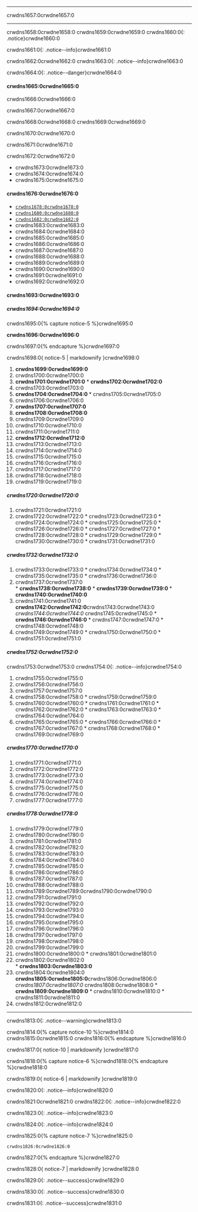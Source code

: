 * * *

crwdns1657:0crwdne1657:0

* * *

crwdns1658:0crwdne1658:0 crwdns1659:0crwdne1659:0 crwdns1660:0{: .notice}crwdne1660:0

crwdns1661:0{: .notice--info}crwdne1661:0

crwdns1662:0crwdne1662:0 crwdns1663:0{: .notice--info}crwdne1663:0

crwdns1664:0{: .notice--danger}crwdne1664:0

#### crwdns1665:0crwdne1665:0

crwdns1666:0crwdne1666:0

crwdns1667:0crwdne1667:0

crwdns1668:0crwdne1668:0 crwdns1669:0crwdne1669:0

crwdns1670:0crwdne1670:0

crwdns1671:0crwdne1671:0

crwdns1672:0crwdne1672:0

* crwdns1673:0crwdne1673:0
* crwdns1674:0crwdne1674:0
* crwdns1675:0crwdne1675:0

#### crwdns1676:0crwdne1676:0

* [`crwdns1678:0crwdne1678:0`](crwdns1677:0%3Acrwdnd1677:0%2Fcrwdnd1677:0%2Fcrwdnd1677:0%3Acrwdnd1677:0%2Fcrwdnd1677:0%3Acrwdnd1677:0%2Fcrwdnd1677:0%2Fcrwdnd1677:0%3Acrwdnd1677:0%2Fcrwdnd1677:0%3Acrwdnd1677:0%2Fcrwdnd1677:0%2Fcrwdnd1677:0%3Acrwdnd1677:0%2Fcrwdnd1677:0%3Acrwdnd1677:0%2Fcrwdnd1677:0%2Fcrwdnd1677:0%3Acrwdnd1677:0%2Fcrwdnd1677:0%3Acrwdnd1677:0%2Fcrwdnd1677:0%2Fcrwdnd1677:0%3Acrwdnd1677:0%2Fcrwdnd1677:0%3Acrwdnd1677:0%2Fcrwdnd1677:0%2Fcrwdnd1677:0%3Acrwdnd1677:0%2Fcrwdnd1677:0%3Acrwdnd1677:0%2Fcrwdnd1677:0%2Fcrwdnd1677:0%3Acrwdnd1677:0%2Fcrwdnd1677:0%3Acrwdnd1677:0%2Fcrwdnd1677:0%2Fcrwdnd1677:0%3Acrwdnd1677:0%2Fcrwdnd1677:0%3Acrwdnd1677:0%2Fcrwdnd1677:0%2Fcrwdnd1677:0%3Acrwdnd1677:0%2Fcrwdnd1677:0%3Acrwdnd1677:0%2Fcrwdnd1677:0%2Fcrwdnd1677:0%3Acrwdnd1677:0%2Fcrwdnd1677:0%3Acrwdnd1677:0%2Fcrwdnd1677:0%2Fcrwdnd1677:0%3Acrwdnd1677:0%2Fcrwdnd1677:0%3Acrwdnd1677:0%2Fcrwdnd1677:0%2Fcrwdnd1677:0%3Acrwdnd1677:0%2Fcrwdnd1677:0%3Acrwdnd1677:0%2Fcrwdnd1677:0%2Fcrwdnd1677:0%3Acrwdnd1677:0%2Fcrwdnd1677:0%3Acrwdnd1677:0%2Fcrwdnd1677:0%2Fcrwdnd1677:0%3Acrwdnd1677:0%2Fcrwdnd1677:0%3Acrwdnd1677:0%2Fcrwdnd1677:0%2Fcrwdnd1677:0%2Fcrwdnd1677:0%3Acrwdnd1677:0%2Fcrwdnd1677:0%2Fcrwdnd1677:0%3Acrwdnd1677:0%2Fcrwdnd1677:0%3Acrwdnd1677:0%2Fcrwdnd1677:0%2Fcrwdnd1677:0%2Fcrwdnd1677:0%3Acrwdnd1677:0%2Fcrwdnd1677:0%2Fcrwdnd1677:0%3Acrwdnd1677:0%2Fcrwdnd1677:0%3Acrwdnd1677:0%2Fcrwdnd1677:0%2Fcrwdnd1677:0%3Acrwdnd1677:0%2Fcrwdnd1677:0%3Acrwdnd1677:0%2Fcrwdnd1677:0%2Fcrwdnd1677:0%3Acrwdnd1677:0%2Fcrwdne1677:0)
* [`crwdns1680:0crwdne1680:0`](crwdns1679:0%3Acrwdnd1679:0%2Fcrwdnd1679:0%2Fcrwdnd1679:0%3Acrwdnd1679:0%2Fcrwdnd1679:0%3Acrwdnd1679:0%2Fcrwdnd1679:0%2Fcrwdnd1679:0%3Acrwdnd1679:0%2Fcrwdnd1679:0%3Acrwdnd1679:0%2Fcrwdnd1679:0%2Fcrwdnd1679:0%3Acrwdnd1679:0%2Fcrwdnd1679:0%3Acrwdnd1679:0%2Fcrwdnd1679:0%2Fcrwdnd1679:0%3Acrwdnd1679:0%2Fcrwdnd1679:0%3Acrwdnd1679:0%2Fcrwdnd1679:0%2Fcrwdnd1679:0%3Acrwdnd1679:0%2Fcrwdnd1679:0%3Acrwdnd1679:0%2Fcrwdnd1679:0%2Fcrwdnd1679:0%3Acrwdnd1679:0%2Fcrwdnd1679:0%3Acrwdnd1679:0%2Fcrwdnd1679:0%2Fcrwdnd1679:0%3Acrwdnd1679:0%2Fcrwdnd1679:0%3Acrwdnd1679:0%2Fcrwdnd1679:0%2Fcrwdnd1679:0%3Acrwdnd1679:0%2Fcrwdnd1679:0%3Acrwdnd1679:0%2Fcrwdnd1679:0%2Fcrwdnd1679:0%3Acrwdnd1679:0%2Fcrwdnd1679:0%3Acrwdnd1679:0%2Fcrwdnd1679:0%2Fcrwdnd1679:0%3Acrwdnd1679:0%2Fcrwdnd1679:0%3Acrwdnd1679:0%2Fcrwdnd1679:0%2Fcrwdnd1679:0%3Acrwdnd1679:0%2Fcrwdnd1679:0%3Acrwdnd1679:0%2Fcrwdnd1679:0%2Fcrwdnd1679:0%3Acrwdnd1679:0%2Fcrwdnd1679:0%3Acrwdnd1679:0%2Fcrwdnd1679:0%2Fcrwdnd1679:0%3Acrwdnd1679:0%2Fcrwdnd1679:0%3Acrwdnd1679:0%2Fcrwdnd1679:0%2Fcrwdnd1679:0%3Acrwdnd1679:0%2Fcrwdnd1679:0%3Acrwdnd1679:0%2Fcrwdnd1679:0%2Fcrwdnd1679:0%2Fcrwdnd1679:0%3Acrwdnd1679:0%2Fcrwdnd1679:0%2Fcrwdnd1679:0%3Acrwdnd1679:0%2Fcrwdnd1679:0%3Acrwdnd1679:0%2Fcrwdnd1679:0%2Fcrwdnd1679:0%2Fcrwdnd1679:0%3Acrwdnd1679:0%2Fcrwdnd1679:0%2Fcrwdnd1679:0%3Acrwdnd1679:0%2Fcrwdnd1679:0%3Acrwdnd1679:0%2Fcrwdnd1679:0%2Fcrwdnd1679:0%3Acrwdnd1679:0%2Fcrwdnd1679:0%3Acrwdnd1679:0%2Fcrwdnd1679:0%2Fcrwdnd1679:0%3Acrwdnd1679:0%2Fcrwdne1679:0)
* [`crwdns1682:0crwdne1682:0`](crwdns1681:0%5Fcrwdnd1681:0%5Fcrwdnd1681:0%3Acrwdnd1681:0%2Fcrwdnd1681:0%2Fcrwdnd1681:0%3Acrwdnd1681:0%2Fcrwdnd1681:0%3Acrwdnd1681:0%2Fcrwdnd1681:0%2Fcrwdnd1681:0%3Acrwdnd1681:0%2Fcrwdnd1681:0%3Acrwdnd1681:0%2Fcrwdnd1681:0%2Fcrwdnd1681:0%3Acrwdnd1681:0%2Fcrwdnd1681:0%3Acrwdnd1681:0%2Fcrwdnd1681:0%2Fcrwdnd1681:0%3Acrwdnd1681:0%2Fcrwdnd1681:0%3Acrwdnd1681:0%2Fcrwdnd1681:0%2Fcrwdnd1681:0%3Acrwdnd1681:0%2Fcrwdnd1681:0%3Acrwdnd1681:0%2Fcrwdnd1681:0%2Fcrwdnd1681:0%3Acrwdnd1681:0%2Fcrwdnd1681:0%3Acrwdnd1681:0%2Fcrwdnd1681:0%2Fcrwdnd1681:0%3Acrwdnd1681:0%2Fcrwdnd1681:0%3Acrwdnd1681:0%2Fcrwdnd1681:0%2Fcrwdnd1681:0%3Acrwdnd1681:0%2Fcrwdnd1681:0%3Acrwdnd1681:0%2Fcrwdnd1681:0%2Fcrwdnd1681:0%3Acrwdnd1681:0%2Fcrwdnd1681:0%3Acrwdnd1681:0%2Fcrwdnd1681:0%2Fcrwdnd1681:0%3Acrwdnd1681:0%2Fcrwdnd1681:0%3Acrwdnd1681:0%2Fcrwdnd1681:0%2Fcrwdnd1681:0%3Acrwdnd1681:0%2Fcrwdnd1681:0%3Acrwdnd1681:0%2Fcrwdnd1681:0%2Fcrwdnd1681:0%3Acrwdnd1681:0%2Fcrwdnd1681:0%3Acrwdnd1681:0%2Fcrwdnd1681:0%2Fcrwdnd1681:0%3Acrwdnd1681:0%2Fcrwdnd1681:0%3Acrwdnd1681:0%2Fcrwdnd1681:0%2Fcrwdnd1681:0%3Acrwdnd1681:0%2Fcrwdnd1681:0%3Acrwdnd1681:0%2Fcrwdnd1681:0%2Fcrwdnd1681:0%2Fcrwdnd1681:0%3Acrwdnd1681:0%2Fcrwdnd1681:0%2Fcrwdnd1681:0%3Acrwdnd1681:0%2Fcrwdnd1681:0%3Acrwdnd1681:0%2Fcrwdnd1681:0%2Fcrwdnd1681:0%2Fcrwdnd1681:0%3Acrwdnd1681:0%2Fcrwdnd1681:0%2Fcrwdnd1681:0%3Acrwdnd1681:0%2Fcrwdnd1681:0%3Acrwdnd1681:0%2Fcrwdnd1681:0%2Fcrwdnd1681:0%3Acrwdnd1681:0%2Fcrwdnd1681:0%3Acrwdnd1681:0%2Fcrwdnd1681:0%2Fcrwdnd1681:0%3Acrwdnd1681:0%2Fcrwdne1681:0)
* crwdns1683:0crwdne1683:0
* crwdns1684:0crwdne1684:0
* crwdns1685:0crwdne1685:0
* crwdns1686:0crwdne1686:0
* crwdns1687:0crwdne1687:0
* crwdns1688:0crwdne1688:0
* crwdns1689:0crwdne1689:0
* crwdns1690:0crwdne1690:0
* crwdns1691:0crwdne1691:0
* crwdns1692:0crwdne1692:0

#### crwdns1693:0crwdne1693:0

##### crwdns1694:0crwdne1694:0

crwdns1695:0{% capture notice-5 %}crwdne1695:0

**crwdns1696:0crwdne1696:0**

crwdns1697:0{% endcapture %}crwdne1697:0

<div class="notice--danger">crwdns1698:0{ notice-5 | markdownify }crwdne1698:0</div>

  1. **crwdns1699:0crwdne1699:0**
  2. crwdns1700:0crwdne1700:0
  3. **crwdns1701:0crwdne1701:0** 
    * **crwdns1702:0crwdne1702:0**
  4. crwdns1703:0crwdne1703:0
  5. **crwdns1704:0crwdne1704:0** 
    * crwdns1705:0crwdne1705:0
  6. crwdns1706:0crwdne1706:0
  7. **crwdns1707:0crwdne1707:0**
  8. **crwdns1708:0crwdne1708:0**
  9. crwdns1709:0crwdne1709:0
 10. crwdns1710:0crwdne1710:0
 11. crwdns1711:0crwdne1711:0
 12. **crwdns1712:0crwdne1712:0**
 13. crwdns1713:0crwdne1713:0
 14. crwdns1714:0crwdne1714:0
 15. crwdns1715:0crwdne1715:0
 16. crwdns1716:0crwdne1716:0
 17. crwdns1717:0crwdne1717:0
 18. crwdns1718:0crwdne1718:0
 19. crwdns1719:0crwdne1719:0

##### crwdns1720:0crwdne1720:0

  1. crwdns1721:0crwdne1721:0
  2. crwdns1722:0crwdne1722:0 
    * crwdns1723:0crwdne1723:0
    * crwdns1724:0crwdne1724:0
    * crwdns1725:0crwdne1725:0
    * crwdns1726:0crwdne1726:0
    * crwdns1727:0crwdne1727:0
    * crwdns1728:0crwdne1728:0
    * crwdns1729:0crwdne1729:0
    * crwdns1730:0crwdne1730:0
    * crwdns1731:0crwdne1731:0

##### crwdns1732:0crwdne1732:0

  1. crwdns1733:0crwdne1733:0 
    * crwdns1734:0crwdne1734:0
    * crwdns1735:0crwdne1735:0 
    * crwdns1736:0crwdne1736:0
  2. crwdns1737:0crwdne1737:0  
    * **crwdns1738:0crwdne1738:0**
    * **crwdns1739:0crwdne1739:0**
    * **crwdns1740:0crwdne1740:0**
  3. crwdns1741:0crwdne1741:0 **crwdns1742:0crwdne1742:0**crwdns1743:0crwdne1743:0 *crwdns1744:0crwdne1744:0* crwdns1745:0crwdne1745:0 
    * **crwdns1746:0crwdne1746:0**
    * crwdns1747:0crwdne1747:0
    * crwdns1748:0crwdne1748:0
  4. crwdns1749:0crwdne1749:0 
    * crwdns1750:0crwdne1750:0 
    * crwdns1751:0crwdne1751:0 

##### crwdns1752:0crwdne1752:0

crwdns1753:0crwdne1753:0 crwdns1754:0{: .notice--info}crwdne1754:0

  1. crwdns1755:0crwdne1755:0
  2. crwdns1756:0crwdne1756:0
  3. crwdns1757:0crwdne1757:0
  4. crwdns1758:0crwdne1758:0 
    * crwdns1759:0crwdne1759:0
  5. crwdns1760:0crwdne1760:0 
    * crwdns1761:0crwdne1761:0
    * crwdns1762:0crwdne1762:0
    * crwdns1763:0crwdne1763:0
    * crwdns1764:0crwdne1764:0
  6. crwdns1765:0crwdne1765:0 
    * crwdns1766:0crwdne1766:0
    * crwdns1767:0crwdne1767:0
    * crwdns1768:0crwdne1768:0
    * crwdns1769:0crwdne1769:0

##### crwdns1770:0crwdne1770:0

  1. crwdns1771:0crwdne1771:0
  2. crwdns1772:0crwdne1772:0
  3. crwdns1773:0crwdne1773:0
  4. crwdns1774:0crwdne1774:0
  5. crwdns1775:0crwdne1775:0
  6. crwdns1776:0crwdne1776:0
  7. crwdns1777:0crwdne1777:0

##### crwdns1778:0crwdne1778:0

  1. crwdns1779:0crwdne1779:0
  2. crwdns1780:0crwdne1780:0
  3. crwdns1781:0crwdne1781:0
  4. crwdns1782:0crwdne1782:0
  5. crwdns1783:0crwdne1783:0
  6. crwdns1784:0crwdne1784:0
  7. crwdns1785:0crwdne1785:0
  8. crwdns1786:0crwdne1786:0
  9. crwdns1787:0crwdne1787:0
 10. crwdns1788:0crwdne1788:0
 11. crwdns1789:0crwdne1789:0<current directory>crwdns1790:0crwdne1790:0
 12. crwdns1791:0crwdne1791:0
 13. crwdns1792:0crwdne1792:0
 14. crwdns1793:0crwdne1793:0
 15. crwdns1794:0crwdne1794:0
 16. crwdns1795:0crwdne1795:0
 17. crwdns1796:0crwdne1796:0
 18. crwdns1797:0crwdne1797:0
 19. crwdns1798:0crwdne1798:0
 20. crwdns1799:0crwdne1799:0
 21. crwdns1800:0crwdne1800:0 
    * crwdns1801:0crwdne1801:0
 22. crwdns1802:0crwdne1802:0  
    * **crwdns1803:0crwdne1803:0**
 23. crwdns1804:0crwdne1804:0 **crwdns1805:0crwdne1805:0**crwdns1806:0crwdne1806:0 *crwdns1807:0crwdne1807:0* crwdns1808:0crwdne1808:0 
    * **crwdns1809:0crwdne1809:0**
    * crwdns1810:0crwdne1810:0
    * crwdns1811:0crwdne1811:0
 24. crwdns1812:0crwdne1812:0

* * *

crwdns1813:0{: .notice--warning}crwdne1813:0

crwdns1814:0{% capture notice-10 %}crwdne1814:0 crwdns1815:0crwdne1815:0 crwdns1816:0{% endcapture %}crwdne1816:0

<div class="notice--info">crwdns1817:0{ notice-10 | markdownify }crwdne1817:0</div>

crwdns1818:0{% capture notice-6 %}crwdnd1818:0{% endcapture %}crwdne1818:0

<div class="notice--info">crwdns1819:0{ notice-6 | markdownify }crwdne1819:0</div>

crwdns1820:0{: .notice--info}crwdne1820:0

crwdns1821:0crwdne1821:0 crwdns1822:0{: .notice--info}crwdne1822:0

crwdns1823:0{: .notice--info}crwdne1823:0

crwdns1824:0{: .notice--info}crwdne1824:0

crwdns1825:0{% capture notice-7 %}crwdne1825:0

    crwdns1826:0crwdne1826:0
    

crwdns1827:0{% endcapture %}crwdne1827:0

<div class="notice--info">crwdns1828:0{ notice-7 | markdownify }crwdne1828:0</div>

crwdns1829:0{: .notice--success}crwdne1829:0

crwdns1830:0{: .notice--success}crwdne1830:0

crwdns1831:0{: .notice--success}crwdne1831:0